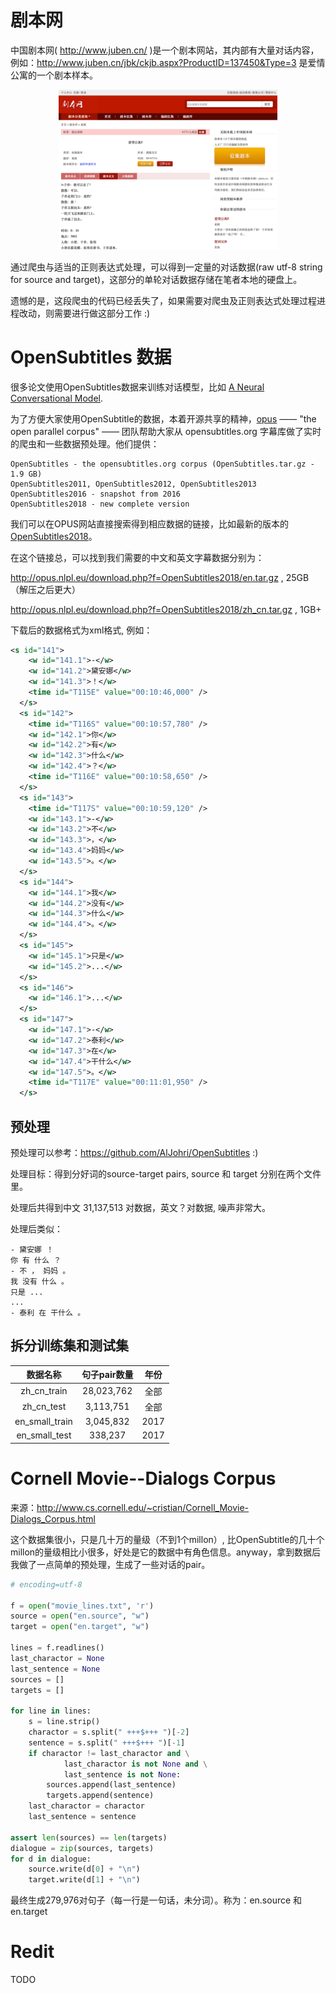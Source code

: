 # 剧本网

中国剧本网( http://www.juben.cn/ )是一个剧本网站，其内部有大量对话内容，例如：http://www.juben.cn/jbk/ckjb.aspx?ProductID=137450&Type=3 是爱情公寓的一个剧本样本。

<p align="center">
  <img src="/images/juben_example.png" width="350"/>
</p>

通过爬虫与适当的正则表达式处理，可以得到一定量的对话数据(raw utf-8 string for source and target)，这部分的单轮对话数据存储在笔者本地的硬盘上。

遗憾的是，这段爬虫的代码已经丢失了，如果需要对爬虫及正则表达式处理过程进程改动，则需要进行做这部分工作 :)

# OpenSubtitles 数据

很多论文使用OpenSubtitles数据来训练对话模型，比如 [A Neural Conversational Model](https://arxiv.org/abs/1506.05869). 

为了方便大家使用OpenSubtitle的数据，本着开源共享的精神，[opus](http://opus.nlpl.eu/) —— "the open parallel corpus" —— 团队帮助大家从 opensubtitles.org 字幕库做了实时的爬虫和一些数据预处理。他们提供：

```
OpenSubtitles - the opensubtitles.org corpus (OpenSubtitles.tar.gz - 1.9 GB)
OpenSubtitles2011, OpenSubtitles2012, OpenSubtitles2013
OpenSubtitles2016 - snapshot from 2016
OpenSubtitles2018 - new complete version
```

我们可以在OPUS网站直接搜索得到相应数据的链接，比如最新的版本的[OpenSubtitles2018](http://opus.nlpl.eu/OpenSubtitles2018.php)。

在这个链接总，可以找到我们需要的中文和英文字幕数据分别为：

http://opus.nlpl.eu/download.php?f=OpenSubtitles2018/en.tar.gz , 25GB（解压之后更大）

http://opus.nlpl.eu/download.php?f=OpenSubtitles2018/zh_cn.tar.gz , 1GB+

下载后的数据格式为xml格式, 例如：
```xml
<s id="141">
    <w id="141.1">-</w>
    <w id="141.2">黛安娜</w>
    <w id="141.3">！</w>
    <time id="T115E" value="00:10:46,000" />
  </s>
  <s id="142">
    <time id="T116S" value="00:10:57,780" />
    <w id="142.1">你</w>
    <w id="142.2">有</w>
    <w id="142.3">什么</w>
    <w id="142.4">？</w>
    <time id="T116E" value="00:10:58,650" />
  </s>
  <s id="143">
    <time id="T117S" value="00:10:59,120" />
    <w id="143.1">-</w>
    <w id="143.2">不</w>
    <w id="143.3">，</w>
    <w id="143.4">妈妈</w>
    <w id="143.5">。</w>
  </s>
  <s id="144">
    <w id="144.1">我</w>
    <w id="144.2">没有</w>
    <w id="144.3">什么</w>
    <w id="144.4">。</w>
  </s>
  <s id="145">
    <w id="145.1">只是</w>
    <w id="145.2">...</w>
  </s>
  <s id="146">
    <w id="146.1">...</w>
  </s>
  <s id="147">
    <w id="147.1">-</w>
    <w id="147.2">泰利</w>
    <w id="147.3">在</w>
    <w id="147.4">干什么</w>
    <w id="147.5">。</w>
    <time id="T117E" value="00:11:01,950" />
  </s>
```

## 预处理

预处理可以参考：https://github.com/AlJohri/OpenSubtitles :)

处理目标：得到分好词的source-target pairs, source 和 target 分别在两个文件里。

处理后共得到中文 31,137,513 对数据，英文？对数据, 噪声非常大。

处理后类似：
```
- 黛安娜 ！
你 有 什么 ？
- 不 ， 妈妈 。
我 没有 什么 。
只是 ...
...
- 泰利 在 干什么 。
```

## 拆分训练集和测试集

|数据名称|句子pair数量|年份|
|:-----:|:-----:|:------:|
|zh_cn_train|28,023,762|全部|
|zh_cn_test|3,113,751|全部|
|en_small_train|3,045,832|2017|
|en_small_test|338,237|2017|

# Cornell Movie--Dialogs Corpus

来源：http://www.cs.cornell.edu/~cristian/Cornell_Movie-Dialogs_Corpus.html

这个数据集很小，只是几十万的量级（不到1个millon）, 比OpenSubtitle的几十个millon的量级相比小很多，好处是它的数据中有角色信息。anyway，拿到数据后我做了一点简单的预处理，生成了一些对话的pair。

```python
# encoding=utf-8

f = open("movie_lines.txt", 'r')
source = open("en.source", "w")
target = open("en.target", "w")

lines = f.readlines()
last_charactor = None
last_sentence = None
sources = []
targets = []

for line in lines:
    s = line.strip()
    charactor = s.split(" +++$+++ ")[-2]
    sentence = s.split(" +++$+++ ")[-1]
    if charactor != last_charactor and \
            last_charactor is not None and \
            last_sentence is not None:
        sources.append(last_sentence)
        targets.append(sentence)
    last_charactor = charactor
    last_sentence = sentence

assert len(sources) == len(targets)
dialogue = zip(sources, targets)
for d in dialogue:
    source.write(d[0] + "\n")
    target.write(d[1] + "\n")
```

最终生成279,976对句子（每一行是一句话，未分词）。称为：en.source 和 en.target

# Redit
TODO
